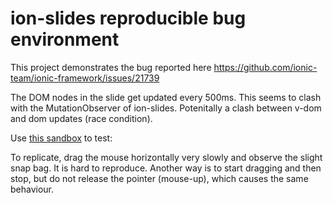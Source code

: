 # ion-slides reproducible bug environment

This project demonstrates the bug reported here https://github.com/ionic-team/ionic-framework/issues/21739

The DOM nodes in the slide get updated every 500ms. This seems to clash with the MutationObserver of ion-slides. Potenitally a clash between v-dom and dom updates (race condition). 

Use [this sandbox](https://codesandbox.io/s/ion-slides-debug-test-case-ztgn1) to test:

To replicate, drag the mouse horizontally very slowly and observe the slight snap bag. It is hard to reproduce. Another way is to start dragging and then stop, but do not release the pointer (mouse-up), which causes the same behaviour.
